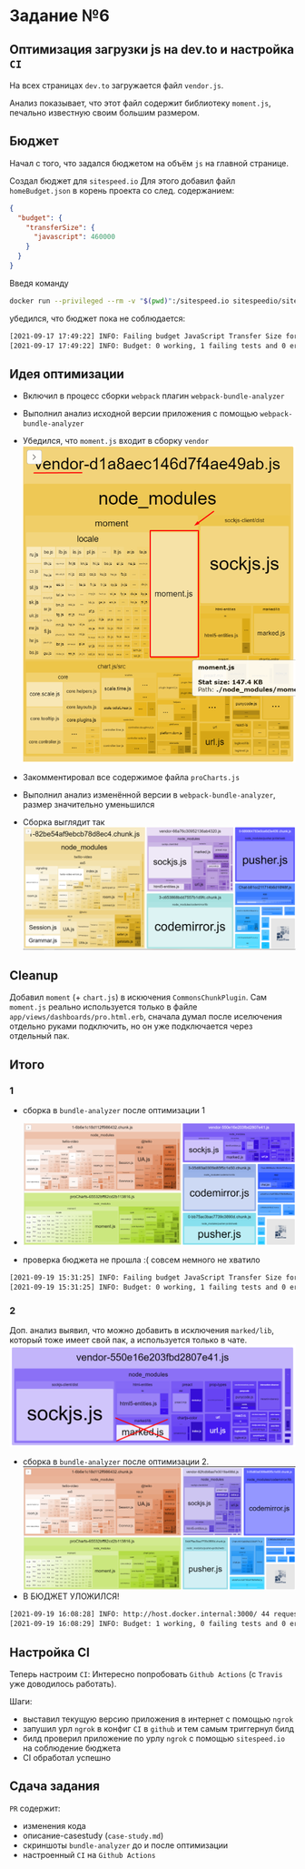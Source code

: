 # Задание №6

## Оптимизация загрузки js на dev.to и настройка `CI`

На всех страницах `dev.to` загружается файл `vendor.js`.

Анализ показывает, что этот файл содержит библиотеку `moment.js`, печально известную своим большим размером.

## Бюджет

Начал с того, что задался бюджетом на объём `js` на главной странице.

Создал бюджет для `sitespeed.io` Для этого добавил файл `homeBudget.json` в корень проекта со след. содержанием:

```json
{
  "budget": {
    "transferSize": {
      "javascript": 460000
    }
  }
}
```

Введя команду

```bash
docker run --privileged --rm -v "$(pwd)":/sitespeed.io sitespeedio/sitespeed.io http://host.docker.internal:3000/ -n 1 --budget.configPath homeBudget.json
```

убедился, что бюджет пока не соблюдается:

```bash
[2021-09-17 17:49:22] INFO: Failing budget JavaScript Transfer Size for http://host.docker.internal:3000/ with value 1.0 MB max limit 449.2 KB
[2021-09-17 17:49:22] INFO: Budget: 0 working, 1 failing tests and 0 errors
```

## Идея оптимизации

- Включил в процесс сборки `webpack` плагин `webpack-bundle-analyzer`
- Выполнил анализ исходной версии приложения с помощью `webpack-bundle-analyzer`
- Убедился, что `moment.js` входит в сборку `vendor`
  ![image](cs_docs/moment.png)

- Закомментировал все содержимое файла `proCharts.js`
- Выполнил анализ изменённой версии в `webpack-bundle-analyzer`, размер значительно уменьшился
- Сборка выглядит так
  ![image](cs_docs/without_charts.png)

## Cleanup

Добавил `moment` (+ `chart.js`) в искючения `CommonsChunkPlugin`.
Сам `moment.js` реально используется только в файле `app/views/dashboards/pro.html.erb`, сначала думал после иселючения отдельно руками подключить, но он уже подключается через отдельный пак.

## Итого

### 1

- сборка в `bundle-analyzer` после оптимизации 1
- ![image](cs_docs/1.png)

- проверка бюджета не прошла :( совсем немного не хватило

```bash
[2021-09-19 15:31:25] INFO: Failing budget JavaScript Transfer Size for http://host.docker.internal:3000/ with value 476.1 KB max limit 449.2 KB
[2021-09-19 15:31:25] INFO: Budget: 0 working, 1 failing tests and 0 errors
```

### 2

Доп. анализ выявил, что можно добавить в исключения `marked/lib`, который тоже имеет свой пак, а используется только в чате.
![image](cs_docs/marked.png)

- сборка в `bundle-analyzer` после оптимизации 2.
  ![image](cs_docs/2.png)
- В БЮДЖЕТ УЛОЖИЛСЯ!

```bash
[2021-09-19 16:08:28] INFO: http://host.docker.internal:3000/ 44 requests, TTFB: 4.92s, firstPaint: 5.29s, firstVisualChange: 5.31s, FCP: 5.29s, DOMContentLoaded: 6.22s, LCP: 5.29s, CLS: 0, TBT: 113ms, Load: 6.82s, speedIndex: 5.34s, visualComplete85: 5.47s, lastVisualChange: 5.61s
[2021-09-19 16:08:29] INFO: Budget: 1 working, 0 failing tests and 0 errors
```

## Настройка CI

Теперь настроим `CI`: Интересно попробовать `Github Actions` (с `Travis` уже доводилось работать).

Шаги:

- выставил текущую версию приложения в интернет с помощью `ngrok`
- запушил урл `ngrok` в конфиг `CI` в `github` и тем самым триггернул билд
- билд проверил приложение по урлу `ngrok` с помощью `sitespeed.io` на соблюдение бюджета
- CI обработал успешно

## Сдача задания

`PR` содержит:

- изменения кода
- описание-casestudy (`case-study.md`)
- скриншоты `bundle-analyzer` до и после оптимизации
- настроенный `CI` на `Github Actions`
